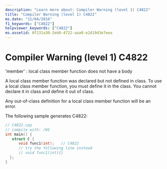 ```yaml
---
description: "Learn more about: Compiler Warning (level 1) C4822"
title: "Compiler Warning (level 1) C4822"
ms.date: "11/04/2016"
f1_keywords: ["C4822"]
helpviewer_keywords: ["C4822"]
ms.assetid: 0f231a30-2eb0-4722-aaa0-e2d19d3e7eea
---
```

# Compiler Warning (level 1) C4822

'member' : local class member function does not have a body

A local class member function was declared but not defined in class. To use a local class member function, you must define it in the class. You cannot declare it in class and define it out of class.

Any out-of-class definition for a local class member function will be an error.

The following sample generates C4822:

```cpp
// C4822.cpp
// compile with: /W1
int main() {
   struct C {
      void func1(int);   // C4822
      // try the following line instead
      // void func1(int){}
  };
}
```
